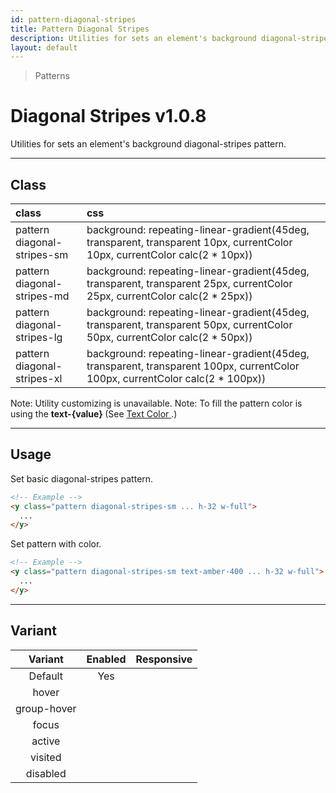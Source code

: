 ```yaml
---
id: pattern-diagonal-stripes
title: Pattern Diagonal Stripes
description: Utilities for sets an element's background diagonal-stripes pattern.
layout: default
---
```


> Patterns

# Diagonal Stripes <span class="ml-1 px-2 py-1 text-sm text-gray-600 bg-gray-300">v1.0.8</span>

Utilities for sets an element's background diagonal-stripes pattern.

---

## Class

| <span class="px-3 py-1 text-white bg-charcoal-100 rounded-full">class</span> | <span class="px-3 py-1 text-white bg-charcoal-100 rounded-full">css</span> | |
|:--|:--|:-:|
| pattern <br> diagonal-stripes-sm | background: repeating-linear-gradient(45deg, transparent, transparent 10px, currentColor 10px, currentColor calc(2 * 10px)) | <y class="pattern diagonal-stripes-sm w-32 h-56"></y> |
| pattern <br> diagonal-stripes-md | background: repeating-linear-gradient(45deg, transparent, transparent 25px, currentColor 25px, currentColor calc(2 * 25px)) | <y class="pattern diagonal-stripes-md w-32 h-56"></y> |
| pattern <br> diagonal-stripes-lg | background: repeating-linear-gradient(45deg, transparent, transparent 50px, currentColor 50px, currentColor calc(2 * 50px)) | <y class="pattern diagonal-stripes-lg w-32 h-56"></y> |
| pattern <br> diagonal-stripes-xl | background: repeating-linear-gradient(45deg, transparent, transparent 100px, currentColor 100px, currentColor calc(2 * 100px)) | <y class="pattern diagonal-stripes-xl w-32 h-56"></y> |

<y class="mt-4 mx-4 p-3 border-l-8 border-gray-600 text-sm text-gray-600 bg-gray-200">
  <span class="pr-1 font-semibold">
    Note:
  </span>
  Utility customizing is unavailable.
</y>

<y class="mt-2 mb-4 mx-4 p-3 border-l-8 border-orange-600 text-sm text-orange-600 bg-orange-200">
  <span class="pr-1 font-semibold">
    Note:
  </span>
  To fill the pattern color is using the
  <strong>
    text-{value}
  </strong> (See
  <a href="/text-color/#class">
    Text Color
  </a>.)
</y>

---

## Usage

Set basic diagonal-stripes pattern.

<y class="px-4 my-2 mx-auto w-56">
  <y class="pattern diagonal-stripes-sm h-32"></y>
</y>


```html
<!-- Example -->
<y class="pattern diagonal-stripes-sm ... h-32 w-full">
  ...
</y>
```

Set pattern with color.

<y class="px-4 my-2 mx-auto w-56">
  <y class="pattern diagonal-stripes-sm h-32 text-amber-400"></y>
</y>


```html
<!-- Example -->
<y class="pattern diagonal-stripes-sm text-amber-400 ... h-32 w-full">
  ...
</y>
```

---

## Variant

| <span class="font-semibold underline">Variant</span> | <span class="font-semibold underline">Enabled</span> | <span class="font-semibold underline">Responsive</span> |
|:-:|:-:|:-:|
| Default | Yes | |
| hover| | |
| group-hover | | |
| focus | | |
| active | | |
| visited | | |
| disabled | | |
